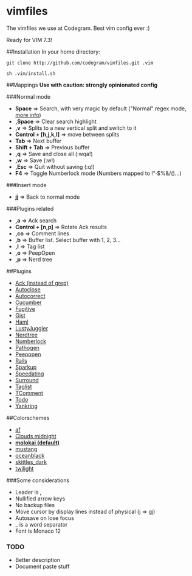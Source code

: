 # vimfiles

The vimfiles we use at Codegram. Best vim config ever :)

Ready for VIM 7.3!

##Installation
In your home directory:

    git clone http://github.com/codegram/vimfiles.git .vim

    sh .vim/install.sh

##Mappings
**Use with caution: strongly opinionated config**

###Normal mode
* **Space** => Search, with very magic by default ("Normal" regex mode, [more info](http://vimdoc.sourceforge.net/htmldoc/pattern.html))
* **,Space** => Clear search highlight
* **,v** => Splits to a new vertical split and switch to it
* **Control + [h,j,k,l]** => move between splits
* **Tab** => Next buffer
* **Shift + Tab** => Previous buffer
* **,q** => Save and close all (:wqa!)
* **,w** => Save (:w!)
* **,Esc** => Quit without saving (:q!)
* **F4** => Toggle Numberlock mode (Numbers mapped to !"·$%&/()...)

###Insert mode
* **jj** => Back to normal mode

###Plugins related
* **,a** => Ack search
* **Control + [n,p]** => Rotate Ack results
* **,co** => Comment lines
* **,b** => Buffer list. Select buffer with 1, 2, 3...
* **,l** => Tag list
* **,o** => PeepOpen
* **,p** => Nerd tree

##Plugins
* [Ack (instead of grep)](http://github.com/mileszs/ack.vim)
* [Autoclose](http://github.com/Townk/vim-autoclose)
* [Autocorrect](http://github.com/panozzaj/vim-autocorrect)
* [Cucumber](http://github.com/tpope/vim-cucumber)
* [Fugitive](http://github.com/tpope/vim-fugitive)
* [Gist](http://www.vim.org/scripts/script.php?script_id=2423)
* [Haml](http://github.com/tpope/vim-haml)
* [LustyJuggler](http://www.vim.org/scripts/script.php?script_id=2050)
* [Nerdtree](http://github.com/scrooloose/nerdtree)
* [Numberlock](http://github.com/codegram/vim-numberlock)
* [Pathogen](http://github.com/tpope/vim-pathogen) 
* [Peepopen](http://peepcode.com/products/peepopen)
* [Rails](http://github.com/tpope/vim-rails)
* [Sparkup](http://github.com/rstacruz/sparkup)
* [Speedating](http://github.com/tpope/vim-speeddating)
* [Surround](http://github.com/tpope/vim-surround)
* [Taglist](http://github.com/chrismetcalf/vim-taglist)
* [TComment](http://github.com/tsaleh/vim-tcomment)
* [Todo](http://github.com/codegram/vim-todo)
* [Yankring](http://github.com/chrismetcalf/vim-yankring)


##Colorschemes
*  [af](http://www.vim.org/scripts/script.php?script_id=950)
*  [Clouds midnight](http://forr.st/~yZn)
*  [**molokai (default)**](http://www.vim.org/scripts/script.php?script_id=2340)
*  [mustang](http://hcalves.deviantart.com/art/Mustang-Vim-Colorscheme-98974484)
*  [oceanblack](http://www.vim.org/scripts/script.php?script_id=603)
*  [skittles_dark](http://www.vim.org/scripts/script.php?script_id=2595)
*  [twilight](http://www.vim.org/scripts/script.php?script_id=1677)

###Some considerations
* Leader is **,**
* Nullified arrow keys
* No backup files
* Move cursor by display lines instead of physical (j => gj)
* Autosave on lose focus
* _ is a word separator
* Font is Monaco 12

### TODO
* Better description
* Document paste stuff
